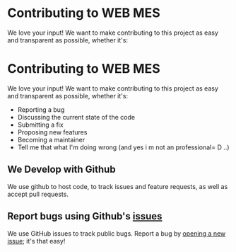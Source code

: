 # Contributing to WEB MES
We love your input! We want to make contributing to this project as easy and transparent as possible, whether it's:

# Contributing to WEB MES
We love your input! We want to make contributing to this project as easy and transparent as possible, whether it's:

- Reporting a bug
- Discussing the current state of the code
- Submitting a fix
- Proposing new features
- Becoming a maintainer
- Tell me that what I'm doing wrong (and yes i m not an professional= D ..)

## We Develop with Github
We use github to host code, to track issues and feature requests, as well as accept pull requests.

## Report bugs using Github's [issues](https://github.com/billyboy35/WebErpMesv2/issues)
We use GitHub issues to track public bugs. Report a bug by [opening a new issue](https://github.com/billyboy35/WebErpMesv2/issues/new); it's that easy!
